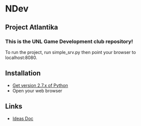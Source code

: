 # NDev
## Project Atlantika

### This is the UNL Game Development club repository!

To run the project, run simple_srv.py then point your browser to localhost:8080.

## Installation

- [Get version 2.7.x of Python](http://www.python.org/download/)
- Open your web browser

## Links

- [Ideas Doc](https://docs.google.com/document/d/1hKr_JtNP6dC2EITy5driv4vbnLkwrBVE7iMZ_1LUb7k/)
